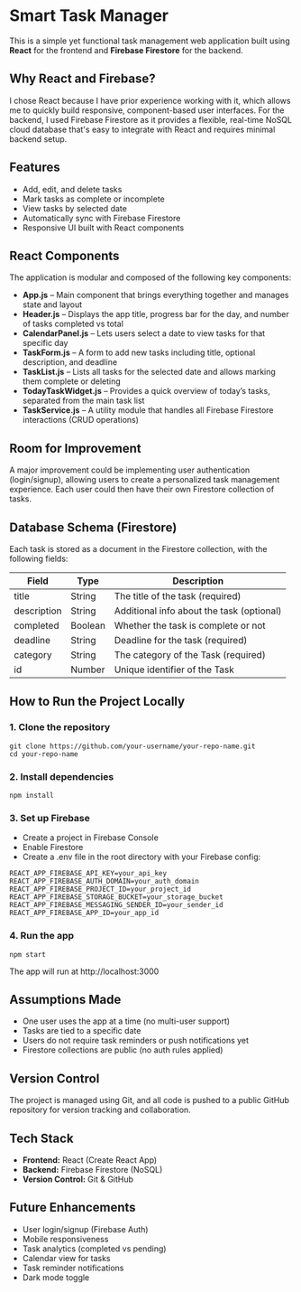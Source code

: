 # Smart Task Manager

This is a simple yet functional task management web application built using **React** for the frontend and **Firebase Firestore** for the backend.

## Why React and Firebase?

I chose React because I have prior experience working with it, which allows me to quickly build responsive, component-based user interfaces. For the backend, I used Firebase Firestore as it provides a flexible, real-time NoSQL cloud database that's easy to integrate with React and requires minimal backend setup.

## Features

- Add, edit, and delete tasks  
- Mark tasks as complete or incomplete  
- View tasks by selected date  
- Automatically sync with Firebase Firestore  
- Responsive UI built with React components

## React Components

The application is modular and composed of the following key components:

- **App.js** – Main component that brings everything together and manages state and layout  
- **Header.js** – Displays the app title, progress bar for the day, and number of tasks completed vs total  
- **CalendarPanel.js** – Lets users select a date to view tasks for that specific day  
- **TaskForm.js** – A form to add new tasks including title, optional description, and deadline  
- **TaskList.js** – Lists all tasks for the selected date and allows marking them complete or deleting  
- **TodayTaskWidget.js** – Provides a quick overview of today’s tasks, separated from the main task list  
- **TaskService.js** – A utility module that handles all Firebase Firestore interactions (CRUD operations)

## Room for Improvement

A major improvement could be implementing user authentication (login/signup), allowing users to create a personalized task management experience. Each user could then have their own Firestore collection of tasks.

## Database Schema (Firestore)

Each task is stored as a document in the Firestore collection, with the following fields:

| Field       | Type    | Description                                          |
|-------------|---------|------------------------------------------------------|
| title       | String  | The title of the task (required)                     |
| description | String  | Additional info about the task (optional)           |
| completed   | Boolean | Whether the task is complete or not                 |
| deadline    | String  | Deadline for the task   (required)                  |
| category    | String  | The category of the Task   (required)               |
| id          | Number  | Unique identifier of the Task                       |

## How to Run the Project Locally

### 1. Clone the repository

```
git clone https://github.com/your-username/your-repo-name.git
cd your-repo-name
```

### 2. Install dependencies
```
npm install
```
### 3. Set up Firebase

- Create a project in Firebase Console
- Enable Firestore
- Create a .env file in the root directory with your Firebase config:

```
REACT_APP_FIREBASE_API_KEY=your_api_key
REACT_APP_FIREBASE_AUTH_DOMAIN=your_auth_domain
REACT_APP_FIREBASE_PROJECT_ID=your_project_id
REACT_APP_FIREBASE_STORAGE_BUCKET=your_storage_bucket
REACT_APP_FIREBASE_MESSAGING_SENDER_ID=your_sender_id
REACT_APP_FIREBASE_APP_ID=your_app_id
```
### 4. Run the app
```
npm start
```
The app will run at http://localhost:3000
## Assumptions Made

- One user uses the app at a time (no multi-user support)
- Tasks are tied to a specific date
- Users do not require task reminders or push notifications yet
- Firestore collections are public (no auth rules applied)

## Version Control

The project is managed using Git, and all code is pushed to a public GitHub repository for version tracking and collaboration.

## Tech Stack

- **Frontend:** React (Create React App)  
- **Backend:** Firebase Firestore (NoSQL)  
- **Version Control:** Git & GitHub

## Future Enhancements

- User login/signup (Firebase Auth)  
- Mobile responsiveness  
- Task analytics (completed vs pending)  
- Calendar view for tasks  
- Task reminder notifications  
- Dark mode toggle
